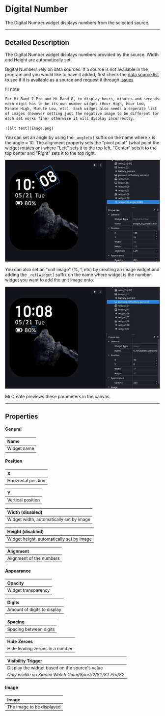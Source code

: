 # Digital Number
The Digital Number widget displays numbers from the selected source.

---

## Detailed Description
The Digital Number widget displays numbers provided by the source. Width and Height are automatically set.

Digital Numbers rely on data sources. If a source is not available in the program and you would like to have it added, first check the [data source list](https://github.com/ooflet/Mi-Create/files/15058856/dataSrc_list.txt) to see if it is available as a source and request it through [issues](https://github.com/ooflet/Mi-Create/issues)

!!! note

    For Mi Band 7 Pro and Mi Band 8, to display hours, minutes and seconds each digit has to be its own number widget (Hour High, Hour Low, Minute High, Minute Low, etc). Each widget also needs a seperate list of images (however setting just the negative image to be different for each set works fine) otherwise it will display incorrectly.

    ![alt text](image.png)

You can set an angle by using the `_angle[x]` suffix on the name where x is the angle × 10. The alignment property sets the "pivot point" (what point the widget rotates on) where "Left" sets it to the top left, "Center" sets it to the top center and "Right" sets it to the top right.

![alt text](image-2.png)

You can also set an "unit image" (%, °, etc) by creating an image widget and adding the `_ref[widget]` suffix on the name where widget is the number widget you want to add the unit image onto.

![alt text](image-1.png)

Mi Create previews these parameters in the canvas.

---

## Properties
#### General

|Name |
|:----------|
|Widget name|

#### Position

|X |
|:----------|
|Horizontal position|

|Y |
|:----------|
|Vertical position|

|Width (disabled)|
|:----------|
|Widget width, automatically set by image|

|Height (disabled)|
|:----------|
|Widget height, automatically set by image|

|Alignment|
|:----------|
|Alignment of the numbers|

#### Appearance

|Opacity|
|:----------|
|Widget transparency|

|Digits|
|:----------|
|Amount of digits to display|

|Spacing|
|:----------|
|Spacing between digits|

|Hide Zeroes|
|:----------|
|Hide leading zeroes in a number|

|Visibility Trigger|
|:----------|
|Display the widget based on the source's value|
|*Only visible on Xiaomi Watch Color/Sport/2/S1/S1 Pro/S2*| 

#### Image

|Image |
|:----------|
|The image to be displayed|
